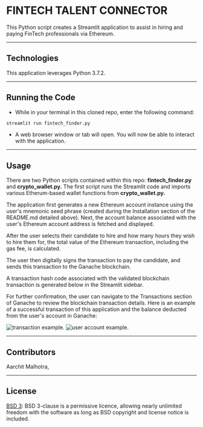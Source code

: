 
# FINTECH TALENT CONNECTOR

This Python script creates a Streamlit application to assist in hiring and paying FinTech professionals via Ethereum. 

---
## Technologies

This application leverages Python 3.7.2.

---
## Running the Code

* While in your terminal in this cloned repo, enter the following command:

```python
streamlit run fintech_finder.py
```
* A web browser window or tab will open. You will now be able to interact with the application.
---
## Usage

There are two Python scripts contained within this repo: **fintech_finder.py** and **crypto_wallet.py.** The first script runs the Streamlit code and imports various Etherum-based wallet functions from **crypto_wallet.py.**

The application first generates a new Ethereum account instance using the user's mnemonic seed phrase (created during the Installation section of the README.md detailed above). Next, the account balance associated with the user's Ethereum account address is fetched and displayed.

After the user selects their candidate to hire and how many hours they wish to hire them for, the total value of the Ethereum transaction, including the gas fee, is calculated.

The user then digitally signs the transaction to pay the candidate, and sends this transaction to the Ganache blockchain.

A transaction hash code associated with the validated blockchain transaction is generated below in the Streamlit sidebar.

For further confirmation, the user can navigate to the Transactions section of Ganache to review the blockchain transaction details. Here is an example of a successful transaction of this application and the balance deducted from the user's account in Ganache:

![transaction example.](Images/transaction.png)
![user account example.](Images/account.png)

---
## Contributors

Aarchit Malhotra,

---

## License

[BSD 3](https://choosealicense.com/licenses/bsd-3-clause-clear/): BSD 3-clause is a permissive licence, allowing nearly unlimited freedom with the software as long as BSD copyright and license notice is included.
